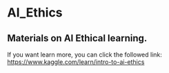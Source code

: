 # AI_Ethics
## Materials on AI Ethical learning.

If you want learn more, you can click the followed link:
https://www.kaggle.com/learn/intro-to-ai-ethics
